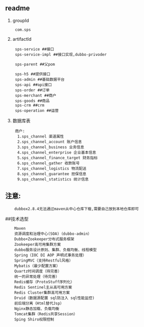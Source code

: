 ## readme
1. groupId
	
		com.sps

2. artifactId
		
		sps-service ##接口
		sps-service-impl ##接口实现,dubbo-privoder
		
		sps-parent ##父pom
		
		sps-h5 ##提供接口
		sps-admin ##基础数据平台
		sps-api ##api接口
		sps-order ##订单
		sps-merchant ##商户
		sps-goods ##商品
		sps-crm ##crm
		sps-operation ##运营
		
		
3. 数据库表
		
		商户:
		 1.sps_channel 渠道属性
		 2.sps_channel_account 账户信息
		 3.sps_channel_business 业务信息
		 4.sps_channel_enterprise 企业基本信息
		 5.sps_channel_finance_target 财务指标
		 6.sps_channel_gather 收款账号
		 7.sps_channel_logistics 物流配送
		 8.sps_channel_guarantee 担保信息
		 9.sps_channel_statistics 统计信息
		 


## 注意:
		
		dubbox2.8.4无法通过maven从中心仓库下载,需要自己放到本地仓库即可
	
##技术选型

		Maven
		资源调度和治理中心(SOA)（dubbo-admin）
		Dubbo+Zookeeper分布式服务框架
		Zookeeper高可用集群方案
		dubbo服务设计原则、集群、负载均衡、线程模型
		Spring（IOC DI AOP 声明式事务处理）
		SpringMVC（支持Restful风格）
		Mybatis（最少配置方案）
		Quartz时间调度（待完善）
		统一的异常处理（待完善）
		Redis缓存（ProtoStuff序列化）
		Redis Sentinel主从高可用方案
		Redis Cluster集群高可用方案
		Druid（数据源配置 sql防注入 sql性能监控)
		前后端分离（Html替代Jsp）
		Nginx静态加载、负载均衡
		Tomcat集群（Redis共享Session）
		Sping Shiro权限控制
	